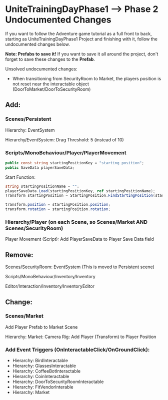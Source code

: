 # UniteTrainingDayPhase1 --> Phase 2 Undocumented Changes
If you want to follow the Adventure game tutorial as a full front to back, starting as UniteTrainingDayPhase1 Project and finishing with it, follow the undocumented changes below.

**Note: Prefabs to save it!** If you want to save it all around the project, don't forget to save these changes to the **Prefab**.

Unsolved undocumented changes:

* When transitioning from SecurityRoom to Market, the players position is not reset near the interactable object (DoorToMarket/DoorToSecurityRoom)

## Add:
### Scenes/Persistent
Hierarchy: EventSystem

Hierarchy/EventSystem: Drag Threshold: 5 (instead of 10)
### Scripts/MonoBehaviour/Player/PlayerMovement
```csharp
public const string startingPositionKey = "starting position";
public SaveData playerSaveData;
```
Start Function: 
```csharp
string startingPositionName = "";
playerSaveData.Load(startingPositionKey, ref startingPositionName);
Transform startingPosition = StartingPosition.FindStartingPosition(startingPositionName);

transform.position = startingPosition.position;
transform.rotation = startingPosition.rotation;
```
### Hierarchy/Player (on each Scene, so Scenes/Market AND Scenes/SecurityRoom)
Player Movement (Script): Add PlayerSaveData to Player Save Data field


## Remove:
Scenes/SecurityRoom: EventSystem (This is moved to Persistent scene)

Scripts/MonoBehaviour/Inventory/Inventory

Editor/Interaction/Inventory/InventoryEditor

## Change:
### Scenes/Market
Add Player Prefab to Market Scene

Hierarchy: Market: Camera Rig: Add Player (Transform) to Player Position
### Add Event Triggers (OnInteractableClick/OnGroundClick):
* Hierarchy: BirdInteractable
* Hierarchy: GlassesInteractable
* Hierarchy: CoffeeBotInteractable
* Hierarchy: CoinInteractable
* Hierarchy: DoorToSecurityRoomInteractable
* Hierarchy: FitVendorInterable
* Hierarchy: Market

